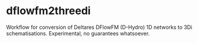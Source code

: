 # dflowfm2threedi
Workflow for conversion of Deltares DFlowFM (D-Hydro) 1D networks to 3Di schematisations. Experimental, no guarantees whatsoever.
